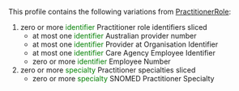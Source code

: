 This profile contains the following variations from [PractitionerRole](http://hl7.org/fhir/STU3/PractitionerRole):

1. zero or more <span style='color:green'> identifier </span> Practitioner role identifiers sliced
   * at most one <span style='color:green'> identifier </span> Australian provider number
   * at most one <span style='color:green'> identifier </span> Provider at Organisation Identifier
   * at most one <span style='color:green'> identifier </span> Care Agency Employee Identifier
   * zero or more <span style='color:green'> identifier </span> Employee Number
1. zero or more <span style='color:green'> specialty </span> Practitioner specialties sliced
   * zero or more <span style='color:green'> specialty </span> SNOMED Practitioner Specialty
